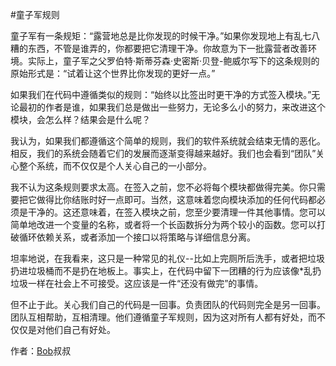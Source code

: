 #童子军规则

童子军有一条规矩：“露营地总是比你发现的时候干净。”如果你发现地上有乱七八糟的东西，不管是谁弄的，你都要把它清理干净。你故意为下一批露营者改善环境。实际上，童子军之父罗伯特·斯蒂芬森·史密斯·贝登-鲍威尔写下的这条规则的原始形式是：“试着让这个世界比你发现的更好一点。”

如果我们在代码中遵循类似的规则：“始终以比签出时更干净的方式签入模块。”无论最初的作者是谁，如果我们总是做出一些努力，无论多么小的努力，来改进这个模块，会怎么样？结果会是什么呢？

我认为，如果我们都遵循这个简单的规则，我们的软件系统就会结束无情的恶化。相反，我们的系统会随着它们的发展而逐渐变得越来越好。我们也会看到“团队”关心整个系统，而不仅仅是个人关心自己的一小部分。

我不认为这条规则要求太高。在签入之前，您不必将每个模块都做得完美。你只需要把它做得比你结账时好一点即可。当然，这意味着您向模块添加的任何代码都必须是干净的。这还意味着，在签入模块之前，您至少要清理一件其他事情。您可以简单地改进一个变量的名称，或者将一个长函数拆分为两个较小的函数。您可以打破循环依赖关系，或者添加一个接口以将策略与详细信息分离。

坦率地说，在我看来，这只是一种常见的礼仪--比如上完厕所后洗手，或者把垃圾扔进垃圾桶而不是扔在地板上。事实上，在代码中留下一团糟的行为应该像*乱扔垃圾一样在社会上不可接受。这应该是一件“还没有做完”的事情。

但不止于此。关心我们自己的代码是一回事。负责团队的代码则完全是另一回事。团队互相帮助，互相清理。他们遵循童子军规则，因为这对所有人都有好处，而不仅仅是对他们自己有好处。

作者：[Bob](http://programmer.97things.oreilly.com/wiki/index.php/Uncle_Bob)叔叔